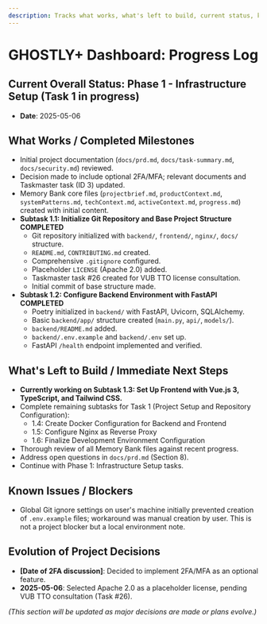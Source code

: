 ```yaml
---
description: Tracks what works, what's left to build, current status, known issues, and the evolution of project decisions for the GHOSTLY+ Dashboard.
---
```


# GHOSTLY+ Dashboard: Progress Log

## Current Overall Status: Phase 1 - Infrastructure Setup (Task 1 in progress)

- **Date**: 2025-05-06

## What Works / Completed Milestones

-   Initial project documentation (`docs/prd.md`, `docs/task-summary.md`, `docs/security.md`) reviewed.
-   Decision made to include optional 2FA/MFA; relevant documents and Taskmaster task (ID 3) updated.
-   Memory Bank core files (`projectbrief.md`, `productContext.md`, `systemPatterns.md`, `techContext.md`, `activeContext.md`, `progress.md`) created with initial content.
-   **Subtask 1.1: Initialize Git Repository and Base Project Structure COMPLETED**
    -   Git repository initialized with `backend/`, `frontend/`, `nginx/`, `docs/` structure.
    -   `README.md`, `CONTRIBUTING.md` created.
    -   Comprehensive `.gitignore` configured.
    -   Placeholder `LICENSE` (Apache 2.0) added.
    -   Taskmaster task #26 created for VUB TTO license consultation.
    -   Initial commit of base structure made.
-   **Subtask 1.2: Configure Backend Environment with FastAPI COMPLETED**
    -   Poetry initialized in `backend/` with FastAPI, Uvicorn, SQLAlchemy.
    -   Basic `backend/app/` structure created (`main.py`, `api/`, `models/`).
    -   `backend/README.md` added.
    -   `backend/.env.example` and `backend/.env` set up.
    -   FastAPI `/health` endpoint implemented and verified.

## What's Left to Build / Immediate Next Steps

-   **Currently working on Subtask 1.3: Set Up Frontend with Vue.js 3, TypeScript, and Tailwind CSS.**
-   Complete remaining subtasks for Task 1 (Project Setup and Repository Configuration):
    -   1.4: Create Docker Configuration for Backend and Frontend
    -   1.5: Configure Nginx as Reverse Proxy
    -   1.6: Finalize Development Environment Configuration
-   Thorough review of all Memory Bank files against recent progress.
-   Address open questions in `docs/prd.md` (Section 8).
-   Continue with Phase 1: Infrastructure Setup tasks.

## Known Issues / Blockers

-   Global Git ignore settings on user's machine initially prevented creation of `.env.example` files; workaround was manual creation by user. This is not a project blocker but a local environment note.

## Evolution of Project Decisions

-   **[Date of 2FA discussion]**: Decided to implement 2FA/MFA as an optional feature.
-   **2025-05-06**: Selected Apache 2.0 as a placeholder license, pending VUB TTO consultation (Task #26).

*(This section will be updated as major decisions are made or plans evolve.)* 